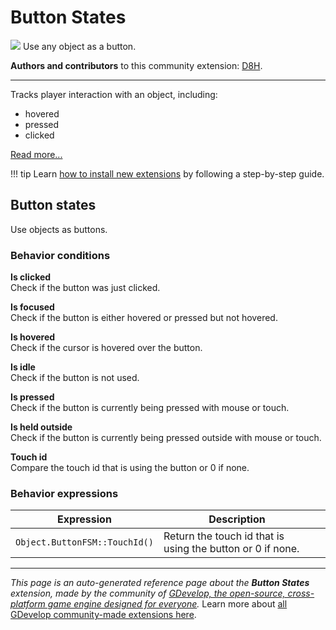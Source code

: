 # Button States

<img src="https://asset-resources.gdevelop.io/public-resources/Icons/753a9a794bd885058159b7509f06f5a8f67f72decfccb9a1b0efee26f41c3c4c_gesture-tap-button.svg" class="extension-icon"></img>
Use any object as a button.

**Authors and contributors** to this community extension: [D8H](https://gd.games/D8H).

---

Tracks player interaction with an object, including:

- hovered
- pressed
- clicked

[Read more...](https://wiki.gdevelop.io/gdevelop5/objects/button)

!!! tip
    Learn [how to install new extensions](/gdevelop5/extensions/search) by following a step-by-step guide.



## Button states 

Use objects as buttons. 

### Behavior conditions

**Is clicked**  
Check if the button was just clicked.

**Is focused**  
Check if the button is either hovered or pressed but not hovered.

**Is hovered**  
Check if the cursor is hovered over the button.

**Is idle**  
Check if the button is not used.

**Is pressed**  
Check if the button is currently being pressed with mouse or touch.

**Is held outside**  
Check if the button is currently being pressed outside with mouse or touch.

**Touch id**  
Compare the touch id that is using the button or 0 if none.

### Behavior expressions

| Expression | Description |  |
|-----|-----|-----|
| `Object.ButtonFSM::TouchId()` | Return the touch id that is using the button or 0 if none. ||

---

*This page is an auto-generated reference page about the **Button States** extension, made by the community of [GDevelop, the open-source, cross-platform game engine designed for everyone](https://gdevelop.io/).* Learn more about [all GDevelop community-made extensions here](/gdevelop5/extensions).